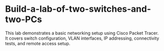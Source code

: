 # Build-a-lab-of-two-switches-and-two-PCs
This lab demonstrates a basic networking setup using Cisco Packet Tracer. It covers switch configuration, VLAN interfaces, IP addressing, connectivity tests, and remote access setup.
